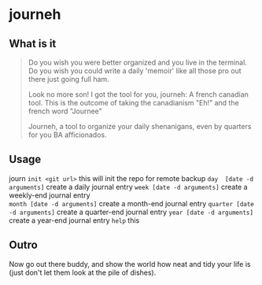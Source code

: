 # journeh

## What is it

> Do you wish you were better organized and you live in the terminal. 
> Do you wish you could write a daily 'memoir' like all those pro out there just going full ham.
> 
> Look no more son! I got the tool for you, journeh: A french canadian tool.
> This is the outcome of taking the canadianism "Eh!" and the french word "Journee"
> 
> Journeh, a tool to organize your daily shenanigans, even by quarters for you BA afficionados.


## Usage

journ
    `init <git url>`                  this will init the repo for remote backup
    `day  [date -d arguments]`        create a daily journal entry
    `week [date -d arguments]`        create a weekly-end journal entry    
    `month [date -d arguments]`       create a month-end journal entry
    `quarter [date -d arguments]`     create a quarter-end journal entry
    `year [date -d arguments]`        create a year-end journal entry
    `help`                            this

## Outro

Now go out there buddy, and show the world how neat and tidy your life is (just don't let them look at the pile of dishes).

